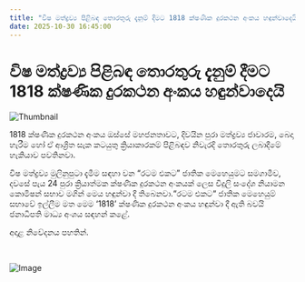 ```yaml
---
title: "විෂ මත්ද්‍රව්‍ය පිළිබඳ තොරතුරු දැනුම් දීමට 1818 ක්ෂණික දුරකථන අංකය හඳුන්වාදෙයි"
date: 2025-10-30 16:45:00
---
```


# විෂ මත්ද්‍රව්‍ය පිළිබඳ තොරතුරු දැනුම් දීමට 1818 ක්ෂණික දුරකථන අංකය හඳුන්වාදෙයි

![Thumbnail](https://helakuru.sgp1.cdn.digitaloceanspaces.com/esana/images/lib/hotline.jpg)

1818 ක්ෂණික දුරකථන අංකය ඔස්සේ මහජනතාවට, දිවයින පුරා මත්ද්‍රව්‍ය ජාවාරම, බෙදා හැරීම හෝ ඒ ආශ්‍රිත සැක කටයුතු ක්‍රියාකාරකම් පිළිබඳව නිවැරදි තොරතුරු ලබාදීමේ හැකියාව පවතිනවා.

විෂ මත්ද්‍රව්‍ය මුලිනුපුටා දැමීම සඳහා වන “රටම එකට” ජාතික මෙහෙයුමට සමගාමීව, දවසේ පැය 24 පුරා ක්‍රියාත්මක ක්ෂණික දුරකථන අංකයක් ලෙස විදුලි සංදේශ නියාමන කොමිෂන් සභාව මගින් මෙය හඳුන්වා දී තිබෙනවා.“රටම එකට“ ජාතික මෙහෙයුම් සභාවේ ඉල්ලීම මත මෙම ‘1818’ ක්ෂණික දුරකථන අංකය හඳුන්වා දී ඇති බවයි ජනාධිපති මාධ්‍ය අංශය සඳහන් කළේ.

අදාළ නිවේදනය පහතින්.

 

![Image](https://helakuru.sgp1.cdn.digitaloceanspaces.com/esana/images/69033d76d68d3pdf_page_0.jpeg)

